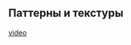 ## Паттерны и текстуры

[video](https://player.softculture.cc/embed/online/DIK/DIK_1.1.11_L5-9_Patterns)